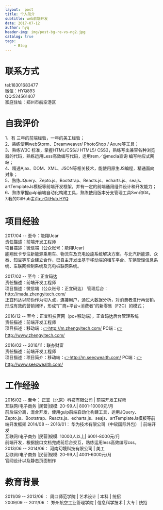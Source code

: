 ```yaml
---
layout:  post
title: 个人简介
subtitle: web前端开发
date: 2017-07-12
author: hyq
header-img: img/post-bg-re-vs-ng2.jpg
catalog: true
tags:
    - Blog
---
```


# 联系方式
tel:18301683477<br/>
微信：HYQ893<br/>
QQ:524561407<br/>
家庭住址：郑州市航空港区

# 自我评价

1、有 三年的前端经验，一年的美工经验；<br/>
2、熟练使用webStorm、Dreamweaver/ PhotoShop / Axure等工具；<br/>
3、熟练W3C 标准，掌握HTML/CSS/J HTML5/ CSS3，熟练写出兼容各种浏览器的代码，熟练运用Less高效编写代码，运用rem／@media查询 编写响应式网站；<br/>
4、精通Ajax、DOM、XML、JSON等相关技术，能使用原生JS编程，精通面向对象；<br/>
5、熟练JQuery、Zepto.js、Bootstrap、Reacts.js、echarts.js、seajs、artTemplateJs模板等前端开发框架，并有一定的前端通用组件设计和开发能力；<br/>
6、熟练掌握gulp前端自动化构建工具，熟练使用版本分支管理工具Svn和Git。<br/>
7.我的GitHub主页<a href="https://github.com/hanyuqian">👉GitHub.HYQ</a>

# 项目经验
2017/04 -- 至今：能翔Ucar<br/>
责任描述：前端开发工程师<br/>
项目描述：微信端（公众账号：能翔Ucar） <br/>
能翔优卡专注新能源乘用车、物流车及充电设施系统解决方案。与北汽新能源、众泰、知豆等车企建立合作，已自主开发出基于移动端的租车平台、车辆管理信息系统、车联网控制系统及充电桩联网系统。<br/>

2017/02 -- 至今：正宜码达<br/>
责任描述：前端开发工程师<br/>
项目描述：微信端（公众账号：正宜码达）  管理后台：http://mada.zhengyitech.com/ <br/>
正宜码达以防伪作为切入点，连接用户，通过大数据分析，对消费者进行再营销，形成有效的营销闭环，形成“厂商+平台+消费者”的新零售（F2C）的模式；<br/>

2016/12 -- 至今：正宜科技官网（pc+移动端），正宜码达后台管理系统<br/>
责任描述：前端开发工程师<br/>
项目描述：移动端：<a href="http://m.zhengyitech.com/">👉http://m.zhengyitech.com/</a>  PC端：<a href="http://www.zhengyitech.com/">👉http://www.zhengyitech.com/</a><br/> 

2016/02 -- 2016/11：联办财富<br/>
责任描述：前端开发工程师<br/>
项目描述：项目简介：移动端：<a href="http://m.seecwealth.com/">👉http://m.seecwealth.com/</a>  PC端：<a href="http://www.seecwealth.com/">👉http://www.seecwealth.com/</a><br/>


# 工作经验

2016/02 -- 至今：	正宜（北京）科技有限公司 | 前端开发工程师<br/>
互联网/电子商务 |民营|规模: 20-99人| 8001-10000元/月<br/>
前后端分离，混合开发，使用gulp前端自动化构建工具，运用JQuery、Zepto.js、Bootstrap、Reacts.js、echarts.js、seajs、artTemplateJs模板等前端开发框架
2014/08 -- 2016/01：	华为技术有限公司（中软国际外包） | 前端开发<br/>
互联网/电子商务 |民营|规模: 10000人以上| 6001-8000元/月<br/>
前端开发，根据接口文档完成前后台交互，熟练运用less高效编写css。<br/>
2013/06 -- 2014/06：	河南幻境科技有限公司 | 美工<br/>
互联网/电子商务 |民营|规模: 20-99人| 4001-6000元/月<br/>
官网设计以及静态页面制作<br/>

# 教育背景

2011/09 -- 2013/06 ： 周口师范学院 | 艺术设计 | 本科 | 统招<br/>
2009/09 -- 2011/06 ： 郑州航空工业管理学院 | 信息科学技术 | 大专 | 统招<br/>
